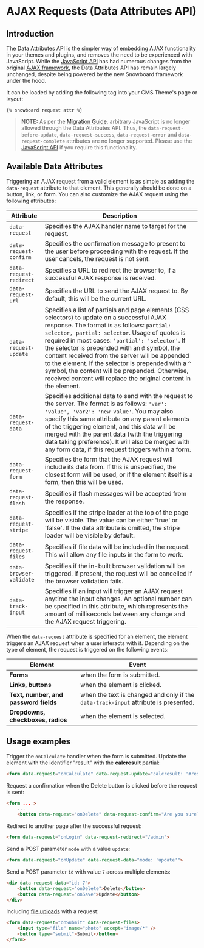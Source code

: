 # AJAX Requests (Data Attributes API)

## Introduction

The Data Attributes API is the simpler way of embedding AJAX functionality in your themes and plugins, and removes the need to be experienced with JavaScript. While the [JavaScript API](../snowboard/request.md) has had numerous changes from the original [AJAX framework](../ajax/introduction.md), the Data Attributes API has remain largely unchanged, despite being powered by the new Snowboard framework under the hood.

It can be loaded by adding the following tag into your CMS Theme's page or layout:

```twig
{% snowboard request attr %}
```

> **NOTE:** As per the [Migration Guide](../snowboard/migration-guide.md), arbitrary JavaScript is no longer allowed through the Data Attributes API. Thus, the `data-request-before-update`, `data-request-success`, `data-request-error` and `data-request-complete` attributes are no longer supported. Please use the [JavaScript API](../snowboard/request.md) if you require this functionality.

## Available Data Attributes

Triggering an AJAX request from a valid element is as simple as adding the `data-request` attribute to that element. This generally should be done on a button, link, or form. You can also customize the AJAX request using the following attributes:

Attribute | Description
--------- | -----------
`data-request` | Specifies the AJAX handler name to target for the request.
`data-request-confirm` | Specifies the confirmation message to present to the user before proceeding with the request. If the user cancels, the request is not sent.
`data-request-redirect` | Specifies a URL to redirect the browser to, if a successful AJAX response is received.
`data-request-url` | Specifies the URL to send the AJAX request to. By default, this will be the current URL.
`data-request-update` | Specifies a list of partials and page elements (CSS selectors) to update on a successful AJAX response. The format is as follows: `partial: selector, partial: selector`. Usage of quotes is required in most cases: `'partial': 'selector'`. If the selector is prepended with an `@` symbol, the content received from the server will be appended to the element. If the selector is prepended with a `^` symbol, the content will be prepended. Otherwise, received content will replace the original content in the element.
`data-request-data` | Specifies additional data to send with the request to the server. The format is as follows: `'var': 'value', 'var2': 'new value'`. You may also specify this same attribute on any parent elements of the triggering element, and this data will be merged with the parent data (with the triggering data taking preference). It will also be merged with any form data, if this request triggers within a form.
`data-request-form` | Specifies the form that the AJAX request will include its data from. If this is unspecified, the closest form will be used, or if the element itself is a form, then this will be used.
`data-request-flash` | Specifies if flash messages will be accepted from the response.
`data-request-stripe` | Specifies if the stripe loader at the top of the page will be visible. The value can be either 'true' or 'false'. If the data attribute is omitted, the stripe loader will be visible by default.
`data-request-files` | Specifies if file data will be included in the request. This will allow any file inputs in the form to work.
`data-browser-validate` | Specifies if the in-built browser validation will be triggered. If present, the request will be cancelled if the browser validation fails.
`data-track-input` | Specifies if an input will trigger an AJAX request anytime the input changes. An optional number can be specified in this attribute, which represents the amount of milliseconds between any change and the AJAX request triggering.

When the `data-request` attribute is specified for an element, the element triggers an AJAX request when a user interacts with it. Depending on the type of element, the request is triggered on the following events:

Element | Event
------------- | -------------
**Forms** | when the form is submitted.
**Links, buttons** | when the element is clicked.
**Text, number, and password fields** | when the text is changed and only if the `data-track-input` attribute is presented.
**Dropdowns, checkboxes, radios** | when the element is selected.

## Usage examples

Trigger the `onCalculate` handler when the form is submitted. Update the element with the identifier "result" with the **calcresult** partial:

```html
<form data-request="onCalculate" data-request-update="calcresult: '#result'">
```

Request a confirmation when the Delete button is clicked before the request is sent:

```html
<form ... >
    ...
    <button data-request="onDelete" data-request-confirm="Are you sure?">Delete</button>
```

Redirect to another page after the successful request:

```html
<form data-request="onLogin" data-request-redirect="/admin">
```

Send a POST parameter `mode` with a value `update`:

```html
<form data-request="onUpdate" data-request-data="mode: 'update'">
```

Send a POST parameter `id` with value `7` across multiple elements:

```html
<div data-request-data="id: 7">
    <button data-request="onDelete">Delete</button>
    <button data-request="onSave">Update</button>
</div>
```

Including [file uploads](../services/request-input.md#files) with a request:

```html
<form data-request="onSubmit" data-request-files>
    <input type="file" name="photo" accept="image/*" />
    <button type="submit">Submit</button>
</form>
```
